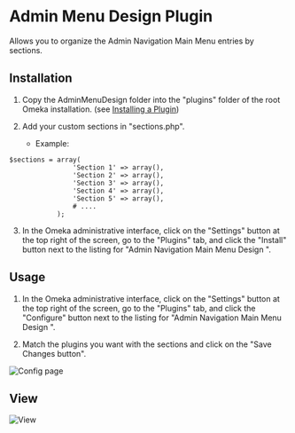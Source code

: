 # Admin Menu Design Plugin

Allows you to organize the Admin Navigation Main Menu entries by sections.


## Installation

1. Copy the AdminMenuDesign folder into the "plugins" folder of the root Omeka installation. (see [Installing a Plugin](https://omeka.org/classic/docs/Admin/Adding_and_Managing_Plugins/))

2. Add your custom sections in "sections.php".
    - Example: 

```
$sections = array(
                'Section 1' => array(),
                'Section 2' => array(),
                'Section 3' => array(),
                'Section 4' => array(),
                'Section 5' => array(),
                # ....
            );
```

3. In the Omeka administrative interface, click on the "Settings" button at the top right of the screen, go to the "Plugins" tab, and click the "Install" button next to the listing for "Admin Navigation Main Menu Design ".

## Usage

1. In the Omeka administrative interface, click on the "Settings" button at the top right of the screen, go to the "Plugins" tab, and click the "Configure" button next to the listing for "Admin Navigation Main Menu Design ".

2. Match the plugins you want with the sections and click on the "Save Changes button".

![Config page](./dm-img/config.png)

## View

![View](./dm-img/view.gif)

